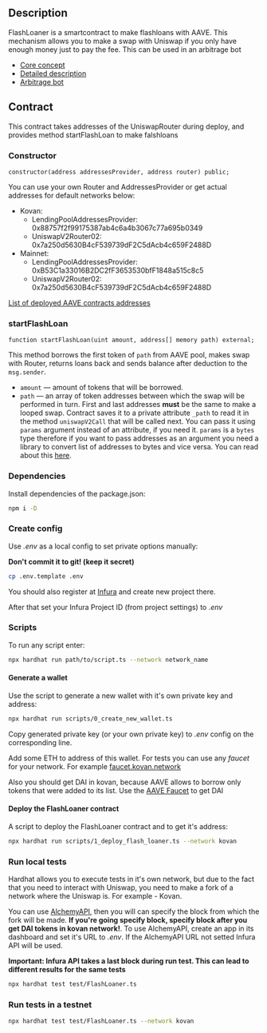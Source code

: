 ## Description

FlashLoaner is a smartcontract to make flashloans with AAVE. This mechanism allows you to make a swap with Uniswap if you only have enough money just to pay the fee. This can be used in an arbitrage bot

* [Core concept](https://aave.com/flash-loans/)
* [Detailed description](https://uniswap.org/docs/v2/core-concepts/flash-swaps/)
* [Arbitrage bot](https://blog.infura.io/build-a-flash-loan-arbitrage-bot-on-infura-part-i)

## Contract

This contract takes addresses of the UniswapRouter during deploy, and provides method startFlashLoan to make falshloans

### Constructor

```solidity
constructor(address addressesProvider, address router) public;
```

You can use your own Router and AddressesProvider or get actual addresses for default networks below:

* Kovan:
  * LendingPoolAddressesProvider: 0x88757f2f99175387ab4c6a4b3067c77a695b0349
  * UniswapV2Router02: 0x7a250d5630B4cF539739dF2C5dAcb4c659F2488D
* Mainnet:
  * LendingPoolAddressesProvider: 0xB53C1a33016B2DC2fF3653530bfF1848a515c8c5
  * UniswapV2Router02: 0x7a250d5630B4cF539739dF2C5dAcb4c659F2488D

[List of deployed AAVE contracts addresses](https://docs.aave.com/developers/deployed-contracts/deployed-contracts)

### startFlashLoan

```solidity
function startFlashLoan(uint amount, address[] memory path) external;
```

This method borrows the first token of `path` from AAVE pool, makes swap with Router, returns loans back and sends balance after deduction to the `msg.sender`.

* `amount` — amount of tokens that will be borrowed.
* `path` — an array of token addresses between which the swap will be performed in turn. First and last addresses **must** be the same to make a looped swap. Contract saves it to a private attribute `_path` to read it in the method `uniswapV2Call` that will be called next.
You can pass it using `params` argument instead of an attribute, if you need it. `params` is a `bytes` type therefore if you want to pass addresses as an argument you need a library to convert list of addresses to bytes and vice versa. You can read about this [here](https://ethereum.stackexchange.com/a/90801).

### Dependencies

Install dependencies of the package.json:

```bash
npm i -D
```

### Create config

Use _.env_ as a local config to set private options manually:

**Don't commit it to git! (keep it secret)**

```bash
cp .env.template .env
```

You should also register at [Infura](https://infura.io/) and create new project there. 

After that set your Infura Project ID (from project settings) to _.env_

### Scripts

To run any script enter:

```bash
npx hardhat run path/to/script.ts --network network_name
```

#### Generate a wallet

Use the script to generate a new wallet with it's own private key and address:

```bash
npx hardhat run scripts/0_create_new_wallet.ts
```

Copy generated private key (or your own private key) to _.env_ config on the corresponding line.

Add some ETH to address of this wallet. For tests you can use any _faucet_ for your network. For example [faucet.kovan.network](https://faucet.kovan.network)

Also you should get DAI in kovan, because AAVE allows to borrow only tokens that were added to its list. Use the [AAVE Faucet](https://testnet.aave.com/faucet) to get DAI

#### Deploy the FlashLoaner contract

A script to deploy the FlashLoaner contract and to get it's address:

```bash
npx hardhat run scripts/1_deploy_flash_loaner.ts --network kovan
```

### Run local tests

Hardhat allows you to execute tests in it's own network, but due to the fact that you need to interact with Uniswap, you need to make a fork of a network where the Uniswap is. For example - Kovan.

You can use [AlchemyAPI](https://www.alchemy.com/), then you will can specify the block from which the fork will be made. **If you're going specify block, specify block after you get DAI tokens in kovan network!**. To use AlchemyAPI, create an app in its dashboard and set it's URL to _.env_. If the AlchemyAPI URL not setted Infura API will be used.

**Important: Infura API takes a last block during run test. This can lead to different results for the same tests**

```bash
npx hardhat test test/FlashLoaner.ts
```

### Run tests in a testnet

```bash
npx hardhat test test/FlashLoaner.ts --network kovan
```
